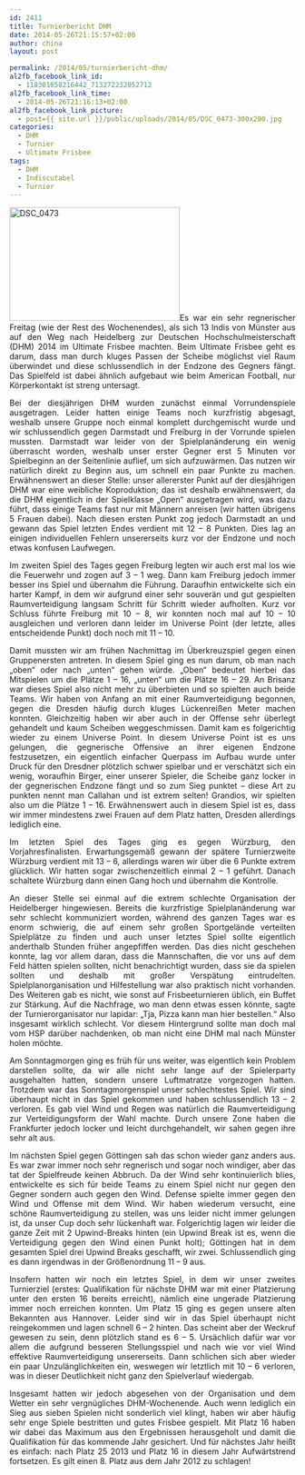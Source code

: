```yaml
---
id: 2411
title: Turnierbericht DHM
date: 2014-05-26T21:15:57+02:00
author: china
layout: post

permalink: /2014/05/turnierbericht-dhm/
al2fb_facebook_link_id:
  - 118301658216442_713272232052712
al2fb_facebook_link_time:
  - 2014-05-26T21:16:13+02:00
al2fb_facebook_link_picture:
  - post={{ site.url }}/public/uploads/2014/05/DSC_0473-300x200.jpg
categories:
  - DHM
  - Turnier
  - Ultimate Frisbee
tags:
  - DHM
  - Indiscutabel
  - Turnier
---
```

<p style="text-align: justify;">
  <img class="size-medium alignright wp-image-2412" src="{{ site.url }}/public/uploads/2014/05/DSC_0473-300x200.jpg" alt="DSC_0473" width="300" height="200"  />Es war ein sehr regnerischer Freitag (wie der Rest des Wochenendes), als sich 13 Indis von Münster aus auf den Weg nach Heidelberg zur Deutschen Hochschulmeisterschaft (DHM) 2014 im Ultimate Frisbee machten. Beim Ultimate Frisbee geht es darum, dass man durch kluges Passen der Scheibe möglichst viel Raum überwindet und diese schlussendlich in der Endzone des Gegners fängt. Das Spielfeld ist dabei ähnlich aufgebaut wie beim American Football, nur Körperkontakt ist streng untersagt.
</p>

<p style="text-align: justify;">
  <!--more-->
</p>

<p style="text-align: justify;">
  <p style="text-align: justify;">
    Bei der diesjährigen DHM wurden zunächst einmal Vorrundenspiele ausgetragen. Leider hatten einige Teams noch kurzfristig abgesagt, weshalb unsere Gruppe noch einmal komplett durchgemischt wurde und wir schlussendlich gegen Darmstadt und Freiburg in der Vorrunde spielen mussten. Darmstadt war leider von der Spielplanänderung ein wenig überrascht worden, weshalb unser erster Gegner erst 5 Minuten vor Spielbeginn an der Seitenlinie auflief, um sich aufzuwärmen. Das nutzen wir natürlich direkt zu Beginn aus, um schnell ein paar Punkte zu machen. Erwähnenswert an dieser Stelle: unser allererster Punkt auf der diesjährigen DHM war eine weibliche Koproduktion; das ist deshalb erwähnenswert, da die DHM eigentlich in der Spielklasse „Open“ ausgetragen wird, was dazu führt, dass einige Teams fast nur mit Männern anreisen (wir hatten übrigens 5 Frauen dabei). Nach diesen ersten Punkt zog jedoch Darmstadt an und gewann das Spiel letzten Endes verdient mit 12 – 8 Punkten. Dies lag an einigen individuellen Fehlern unsererseits kurz vor der Endzone und noch etwas konfusen Laufwegen.
  </p>
  
  <p style="text-align: justify;">
    Im zweiten Spiel des Tages gegen Freiburg legten wir auch erst mal los wie die Feuerwehr und zogen auf 3 – 1 weg. Dann kam Freiburg jedoch immer besser ins Spiel und übernahm die Führung. Daraufhin entwickelte sich ein harter Kampf, in dem wir aufgrund einer sehr souverän und gut gespielten Raumverteidigung langsam Schritt für Schritt wieder aufholten. Kurz vor Schluss führte Freiburg mit 10 – 8, wir konnten noch mal auf 10 – 10 ausgleichen und verloren dann leider im Universe Point (der letzte, alles entscheidende Punkt) doch noch mit 11 – 10.
  </p>
  
  <p style="text-align: justify;">
    Damit mussten wir am frühen Nachmittag im Überkreuzspiel gegen einen Gruppenersten antreten. In diesem Spiel ging es nun darum, ob man nach „oben“ oder nach „unten“ gehen würde. „Oben“ bedeutet hierbei das Mitspielen um die Plätze 1 – 16, „unten“ um die Plätze 16 – 29. An Brisanz war dieses Spiel also nicht mehr zu überbieten und so spielten auch beide Teams. Wir haben von Anfang an mit einer Raumverteidigung begonnen, gegen die Dresden häufig durch kluges Lückenreißen Meter machen konnten. Gleichzeitig haben wir aber auch in der Offense sehr überlegt gehandelt und kaum Scheiben weggeschmissen. Damit kam es folgerichtig wieder zu einem Universe Point. In diesem Universe Point ist es uns gelungen, die gegnerische Offensive an ihrer eigenen Endzone festzusetzen, ein eigentlich einfacher Querpass im Aufbau wurde unter Druck für den Dresdner plötzlich schwer spielbar und er verschätzt sich ein wenig, woraufhin Birger, einer unserer Spieler, die Scheibe ganz locker in der gegnerischen Endzone fängt und so zum Sieg punktet – diese Art zu punkten nennt man Callahan und ist extrem selten! Grandios, wir spielten also um die Plätze 1 – 16. Erwähnenswert auch in diesem Spiel ist es, dass wir immer mindestens zwei Frauen auf dem Platz hatten, Dresden allerdings lediglich eine.
  </p>
  
  <p style="text-align: justify;">
    Im letzten Spiel des Tages ging es gegen Würzburg, den Vorjahresfinalisten. Erwartungsgemäß gewann der spätere Turnierzweite Würzburg verdient mit 13 – 6, allerdings waren wir über die 6 Punkte extrem glücklich. Wir hatten sogar zwischenzeitlich einmal 2 – 1 geführt. Danach schaltete Würzburg dann einen Gang hoch und übernahm die Kontrolle.
  </p>
  
  <p style="text-align: justify;">
    An dieser Stelle sei einmal auf die extrem schlechte Organisation der Heidelberger hingewiesen. Bereits die kurzfristige Spielplanänderung war sehr schlecht kommuniziert worden, während des ganzen Tages war es enorm schwierig, die auf einem sehr großen Sportgelände verteilten Spielplätze zu finden und auch unser letztes Spiel sollte eigentlich anderthalb Stunden früher angepfiffen werden. Das dies nicht geschehen konnte, lag vor allem daran, dass die Mannschaften, die vor uns auf dem Feld hätten spielen sollten, nicht benachrichtigt wurden, dass sie da spielen sollten und deshalb mit großer Verspätung eintrudelten. Spielplanorganisation und Hilfestellung war also praktisch nicht vorhanden. Des Weiteren gab es nicht, wie sonst auf Frisbeeturnieren üblich, ein Buffet zur Stärkung. Auf die Nachfrage, wo man denn etwas essen könnte, sagte der Turnierorganisator nur lapidar: „Tja, Pizza kann man hier bestellen.“ Also insgesamt wirklich schlecht. Vor diesem Hintergrund sollte man doch mal vom HSP darüber nachdenken, ob man nicht eine DHM mal nach Münster holen möchte.
  </p>
  
  <p style="text-align: justify;">
    Am Sonntagmorgen ging es früh für uns weiter, was eigentlich kein Problem darstellen sollte, da wir alle nicht sehr lange auf der Spielerparty ausgehalten hatten, sondern unsere Luftmatratze vorgezogen hatten. Trotzdem war das Sonntagmorgenspiel unser schlechtestes Spiel. Wir sind überhaupt nicht in das Spiel gekommen und haben schlussendlich 13 – 2 verloren. Es gab viel Wind und Regen was natürlich die Raumverteidigung zur Verteidigungsform der Wahl machte. Durch unsere Zone haben die Frankfurter jedoch locker und leicht durchgehandelt, wir sahen gegen ihre sehr alt aus.
  </p>
  
  <p style="text-align: justify;">
    Im nächsten Spiel gegen Göttingen sah das schon wieder ganz anders aus. Es war zwar immer noch sehr regnerisch und sogar noch windiger, aber das tat der Spielfreude keinen Abbruch. Da der Wind sehr kontinuierlich blies, entwickelte es sich für beide Teams zu einem Spiel nicht nur gegen den Gegner sondern auch gegen den Wind. Defense spielte immer gegen den Wind und Offense mit dem Wind. Wir haben wiederum versucht, eine schöne Raumverteidigung zu stellen, was uns leider nicht immer gelungen ist, da unser Cup doch sehr lückenhaft war. Folgerichtig lagen wir leider die ganze Zeit mit 2 Upwind-Breaks hinten (ein Upwind Break ist es, wenn die Verteidigung gegen den Wind einen Punkt holt); Göttingen hat in dem gesamten Spiel drei Upwind Breaks geschafft, wir zwei. Schlussendlich ging es dann irgendwas in der Größenordnung 11 – 9 aus.
  </p>
  
  <p style="text-align: justify;">
    Insofern hatten wir noch ein letztes Spiel, in dem wir unser zweites Turnierziel (erstes: Qualifikation für nächste DHM war mit einer Platzierung unter den ersten 16 bereits erreicht), nämlich eine ungerade Platzierung immer noch erreichen konnten. Um Platz 15 ging es gegen unsere alten Bekannten aus Hannover. Leider sind wir in das Spiel überhaupt nicht reingekommen und lagen schnell 6 – 2 hinten. Das scheint aber der Weckruf gewesen zu sein, denn plötzlich stand es 6 – 5. Ursächlich dafür war vor allem die aufgrund besseren Stellungsspiel und nach wie vor viel Wind effektive Raumverteidigung unsererseits. Dann schlichen sich aber wieder ein paar Unzulänglichkeiten ein, weswegen wir letztlich mit 10 – 6 verloren, was in dieser Deutlichkeit nicht ganz den Spielverlauf wiedergab.
  </p>
  
  <p style="text-align: justify;">
    Insgesamt hatten wir jedoch abgesehen von der Organisation und dem Wetter ein sehr vergnügliches DHM-Wochenende. Auch wenn lediglich ein Sieg aus sieben Spielen nicht sonderlich viel klingt, haben wir aber häufig sehr enge Spiele bestritten und gutes Frisbee gespielt. Mit Platz 16 haben wir dabei das Maximum aus den Ergebnissen herausgeholt und damit die Qualifikation für das kommende Jahr gesichert. Und für nächstes Jahr heißt es einfach: nach Platz 25 2013 und Platz 16 in diesem Jahr Aufwärtstrend fortsetzen. Es gilt einen 8. Platz aus dem Jahr 2012 zu schlagen!
  </p>